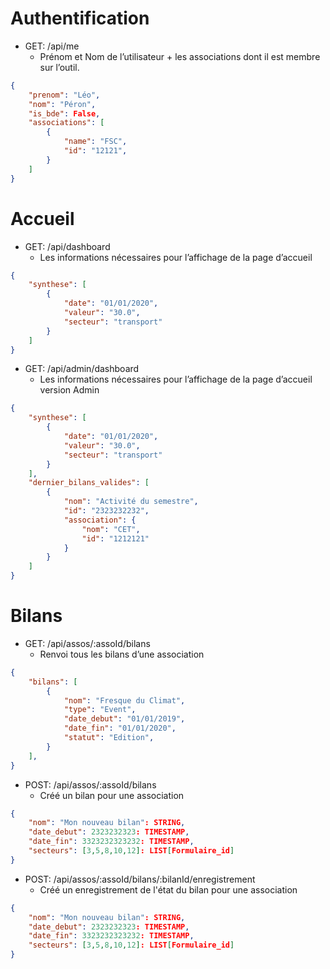 # Authentification

-   GET: /api/me
	-   Prénom et Nom de l’utilisateur + les associations dont il est membre sur l’outil.
```json
{
	"prenom": "Léo",
	"nom": "Péron",
	"is_bde": False,
	"associations": [
		{
			"name": "FSC",
			"id": "12121",
		}
	]
}
```
# Accueil

-   GET: /api/dashboard
	-   Les informations nécessaires pour l’affichage de la page d’accueil
```json
{
	"synthese": [
		{
			"date": "01/01/2020",
			"valeur": "30.0",
			"secteur": "transport"
		}
	]
}
```
-   GET: /api/admin/dashboard
	-   Les informations nécessaires pour l’affichage de la page d’accueil version Admin
```json
{
	"synthese": [
		{
			"date": "01/01/2020",
			"valeur": "30.0",
			"secteur": "transport"
		}
	],
	"dernier_bilans_valides": [
		{
			"nom": "Activité du semestre",
			"id": "2323232232",
			"association": {
				"nom": "CET",
				"id": "1212121"
			}
		}
	]
}
```
# Bilans

-   GET: /api/assos/:assoId/bilans
	-   Renvoi tous les bilans d’une association
```json
{
	"bilans": [
		{
			"nom": "Fresque du Climat",
			"type": "Event",
			"date_debut": "01/01/2019",
			"date_fin": "01/01/2020",
			"statut": "Edition",
		}
	],
}
```
-   POST: /api/assos/:assoId/bilans
	-   Créé un bilan pour une association
```json
{
	"nom": "Mon nouveau bilan": STRING,
	"date_debut": 2323232323: TIMESTAMP,
	"date_fin": 3323232323232: TIMESTAMP,
	"secteurs": [3,5,8,10,12]: LIST[Formulaire_id]
}
```
-   POST: /api/assos/:assoId/bilans/:bilanId/enregistrement
	-   Créé un enregistrement de l'état du bilan pour une association
```json
{
	"nom": "Mon nouveau bilan": STRING,
	"date_debut": 2323232323: TIMESTAMP,
	"date_fin": 3323232323232: TIMESTAMP,
	"secteurs": [3,5,8,10,12]: LIST[Formulaire_id]
}
```
